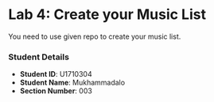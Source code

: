 # Lab 4: Create your Music List

You need to use given repo to create your music list.

### Student Details

- **Student ID**: U1710304
- **Student Name**: Mukhammadalo
- **Section Number**: 003